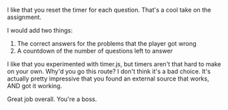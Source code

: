 I like that you reset the timer for each question. That's a cool take on the assignment.

I would add two things:
1. The correct answers for the problems that the player got wrong
2. A countdown of the number of questions left to answer

I like that you experimented with timer.js, but timers aren't that hard to make on your own. Why'd you go this route? I don't think it's a bad choice. It's actually pretty impressive that you found an external source that works, AND got it working.

Great job overall. You're a boss.